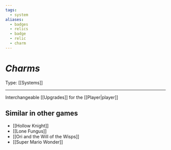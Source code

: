 ```yaml
---
tags:
  - system
aliases:
  - badges
  - relics
  - badge
  - relic
  - charm
---
```

# _Charms_

Type: [[Systems]]

----

Interchangeable [[Upgrades]] for the [[Player|player]]


## Similar in other games

* [[Hollow Knight]]
* [[Lone Fungus]]
* [[Ori and the Will of the Wisps]]
* [[Super Mario Wonder]]
